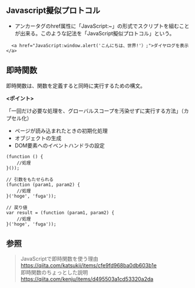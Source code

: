 ## Javascript擬似プロトコル
- アンカータグのhref属性に「JavaScript:~」の形式でスクリプトを組むことが出来る。このような記法を「JavaScript擬似プロトコル」という。
```
  <a href="JavaScript:window.alert('こんにちは、世界!'）;">ダイヤログを表示</a>
```

## 即時関数
即時関数は、関数を定義すると同時に実行するための構文。 
  
**<ポイント>**
<p>「一回だけ必要な処理を、グローバルスコープを汚染せずに実行する方法」（カプセル化）</p>

<ul>
  <li>ページが読み込まれたときの初期化処理
  <li>オブジェクトの生成
  <li>DOM要素へのイベントハンドラの設定
</ul>

```
(function () {
    //処理
}());

// 引数をもたせられる
(function (param1, param2) {
    //処理
}('hoge', 'fuga'));

// 戻り値
var result = (function (param1, param2) {
    //処理
}('hoge', 'fuga'));
```

## 参照
>JavaScriptで即時関数を使う理由 https://qiita.com/katsukii/items/cfe9fd968ba0db603b1e  
>即時関数のちょっとした説明 https://qiita.com/kenju/items/d495503a1cd53320a2da
